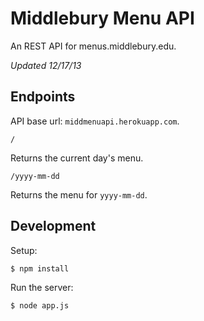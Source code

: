# Middlebury Menu API
An REST API for menus.middlebury.edu.

_Updated 12/17/13_

## Endpoints

API base url: `middmenuapi.herokuapp.com`.

```
/
```
Returns the current day's menu.

```
/yyyy-mm-dd
```
Returns the menu for `yyyy-mm-dd`.  

## Development

Setup:
```sh
$ npm install
```

Run the server:
```sh
$ node app.js
```
